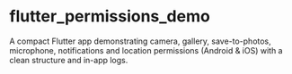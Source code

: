 # flutter_permissions_demo
A compact Flutter app demonstrating camera, gallery, save-to-photos, microphone, notifications and location permissions (Android &amp; iOS) with a clean structure and in-app logs.
